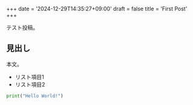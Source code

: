 +++
date = '2024-12-29T14:35:27+09:00'
draft = false
title = 'First Post'
+++

テスト投稿。

## 見出し
本文。

- リスト項目1
- リスト項目2

```python
print("Hello World!")
```
